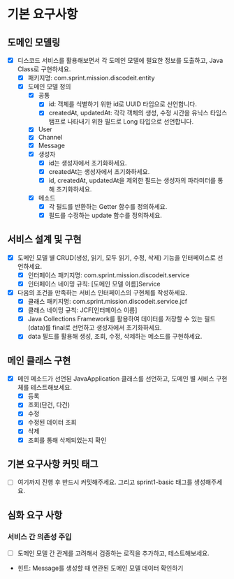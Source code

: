 # 기본 요구사항

## 도메인 모델링

- [x] 디스코드 서비스를 활용해보면서 각 도메인 모델에 필요한 정보를 도출하고, Java Class로 구현하세요.
    - [x] 패키지명: com.sprint.mission.discodeit.entity
    - [x] 도메인 모델 정의
        - [x] 공통
            - [x] id: 객체를 식별하기 위한 id로 UUID 타입으로 선언합니다.
            - [x] createdAt, updatedAt: 각각 객체의 생성, 수정 시간을 유닉스 타임스탬프로 나타내기 위한 필드로 Long 타입으로 선언합니다.
        - [x] User
        - [x] Channel
        - [x] Message
        - [x] 생성자
            - [x] id는 생성자에서 초기화하세요.
            - [x] createdAt는 생성자에서 초기화하세요.
            - [x] id, createdAt, updatedAt을 제외한 필드는 생성자의 파라미터를 통해 초기화하세요.
        - [x] 메소드
            - [x] 각 필드를 반환하는 Getter 함수를 정의하세요.
            - [x] 필드를 수정하는 update 함수를 정의하세요.

## 서비스 설계 및 구현

- [x] 도메인 모델 별 CRUD(생성, 읽기, 모두 읽기, 수정, 삭제) 기능을 인터페이스로 선언하세요.
    - [x] 인터페이스 패키지명: com.sprint.mission.discodeit.service
    - [x] 인터페이스 네이밍 규칙: [도메인 모델 이름]Service
- [x] 다음의 조건을 만족하는 서비스 인터페이스의 구현체를 작성하세요.
    - [x] 클래스 패키지명: com.sprint.mission.discodeit.service.jcf
    - [x] 클래스 네이밍 규칙: JCF[인터페이스 이름]
    - [x] Java Collections Framework를 활용하여 데이터를 저장할 수 있는 필드(data)를 final로 선언하고 생성자에서 초기화하세요.
    - [x] data 필드를 활용해 생성, 조회, 수정, 삭제하는 메소드를 구현하세요.

## 메인 클래스 구현

- [x] 메인 메소드가 선언된 JavaApplication 클래스를 선언하고, 도메인 별 서비스 구현체를 테스트해보세요.
    - [x] 등록
    - [x] 조회(단건, 다건)
    - [x] 수정
    - [x] 수정된 데이터 조회
    - [x] 삭제
    - [x] 조회를 통해 삭제되었는지 확인

## 기본 요구사항 커밋 태그

- [ ] 여기까지 진행 후 반드시 커밋해주세요. 그리고 sprint1-basic 태그를 생성해주세요.

## 심화 요구 사항

### 서비스 간 의존성 주입

- [ ] 도메인 모델 간 관계를 고려해서 검증하는 로직을 추가하고, 테스트해보세요.
- 힌트: Message를 생성할 때 연관된 도메인 모델 데이터 확인하기
